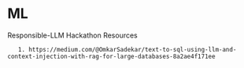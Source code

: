 # ML
Responsible-LLM Hackathon Resources

       1. https://medium.com/@OmkarSadekar/text-to-sql-using-llm-and-context-injection-with-rag-for-large-databases-8a2ae4f171ee
